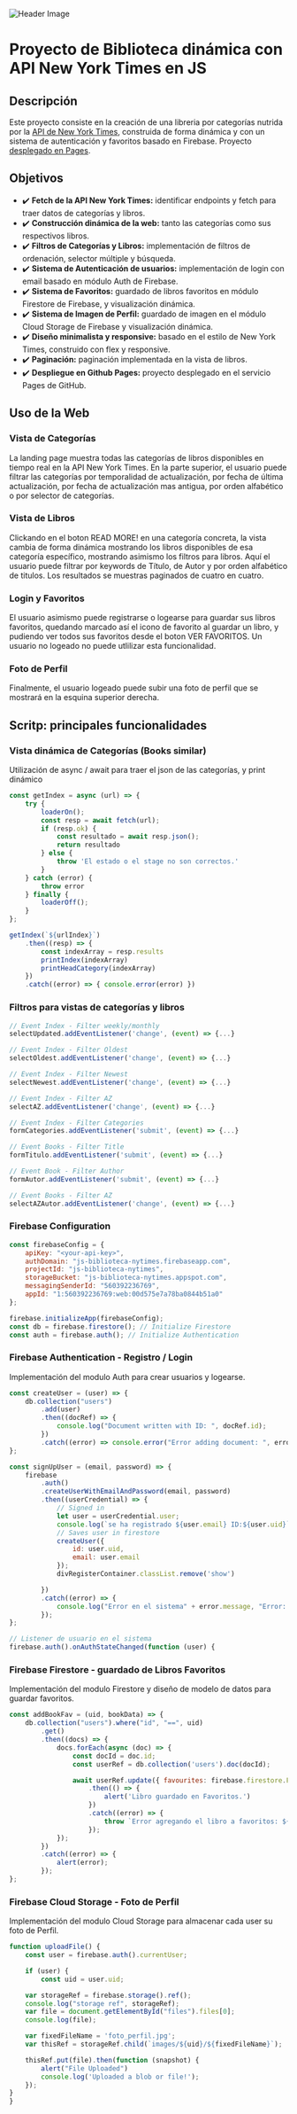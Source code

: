 ![Header Image](assets/header3.png)
# Proyecto de Biblioteca dinámica con API New York Times en JS
## Descripción

Este proyecto consiste en la creación de una libreria por categorías nutrida por la [API de New York Times](https://developer.nytimes.com/{:target="_blank"}), construida de forma dinámica y con un sistema de autenticación y favoritos basado en Firebase. Proyecto [desplegado en Pages](https://emiliolatorre.github.io/JS_Biblioteca_NYTimes/).

## Objetivos

- ✔️ **Fetch de la API New York Times:** identificar endpoints y fetch para traer datos de categorías y libros.
- ✔️ **Construcción dinámica de la web:** tanto las categorías como sus respectivos libros.
- ✔️ **Filtros de Categorías y Libros:** implementación de filtros de ordenación, selector múltiple y búsqueda.
- ✔️ **Sistema de Autenticación de usuarios:** implementación de login con email basado en módulo Auth de Firebase.
- ✔️ **Sistema de Favoritos:** guardado de libros favoritos en módulo Firestore de Firebase, y visualización dinámica.
- ✔️ **Sistema de Imagen de Perfil:** guardado de imagen en el módulo Cloud Storage de Firebase y visualización dinámica.
- ✔️ **Diseño minimalista y responsive:** basado en el estilo de New York Times, construido con flex y responsive.
- ✔️ **Paginación:** paginación implementada en la vista de libros.
- ✔️ **Despliegue en Github Pages:** proyecto desplegado en el servicio Pages de GitHub.

## Uso de la Web
### Vista de Categorías
La landing page muestra todas las categorías de libros disponibles en tiempo real en la API New York Times. En la parte superior, el usuario puede filtrar las categorías por temporalidad de actualización, por fecha de última actualización, por fecha de actualización mas antigua, por orden alfabético o por selector de categorías.

### Vista de Libros
Clickando en el boton READ MORE! en una categoría concreta, la vista cambia de forma dinámica mostrando los libros disponibles de esa categoría específico, mostrando asimismo los filtros para libros. Aquí el usuario puede filtrar por keywords de Título, de Autor y por orden alfabético de titulos. Los resultados se muestras paginados de cuatro en cuatro.

### Login y Favoritos
El usuario asimismo puede registrarse o logearse para guardar sus libros favoritos, quedando marcado así el icono de favorito al guardar un libro, y pudiendo ver todos sus favoritos desde el boton VER FAVORITOS. Un usuario no logeado no puede utlilizar esta funcionalidad.

### Foto de Perfil
Finalmente, el usuario logeado puede subir una foto de perfil que se mostrará en la esquina superior derecha.

## Scritp: principales funcionalidades
### Vista dinámica de Categorías (Books similar)
Utilización de async / await para traer el json de las categorías, y print dinámico

```javascript
const getIndex = async (url) => {
    try {
        loaderOn();
        const resp = await fetch(url);
        if (resp.ok) {
            const resultado = await resp.json();
            return resultado
        } else {
            throw 'El estado o el stage no son correctos.'
        }
    } catch (error) {
        throw error
    } finally {
        loaderOff();
    }
};

getIndex(`${urlIndex}`)
    .then((resp) => {
        const indexArray = resp.results
        printIndex(indexArray)
        printHeadCategory(indexArray)
    })
    .catch((error) => { console.error(error) })
```

### Filtros para vistas de categorías y libros

```javascript
// Event Index - Filter weekly/monthly
selectUpdated.addEventListener('change', (event) => {...}

// Event Index - Filter Oldest
selectOldest.addEventListener('change', (event) => {...}

// Event Index - Filter Newest
selectNewest.addEventListener('change', (event) => {...}

// Event Index - Filter AZ
selectAZ.addEventListener('change', (event) => {...}

// Event Index - Filter Categories
formCategories.addEventListener('submit', (event) => {...}

// Event Books - Filter Title
formTitulo.addEventListener('submit', (event) => {...}

// Event Book - Filter Author
formAutor.addEventListener('submit', (event) => {...}

// Event Books - Filter AZ
selectAZAutor.addEventListener('change', (event) => {...}

```

### Firebase Configuration

```javascript
const firebaseConfig = {
    apiKey: "<your-api-key>",
    authDomain: "js-biblioteca-nytimes.firebaseapp.com",
    projectId: "js-biblioteca-nytimes",
    storageBucket: "js-biblioteca-nytimes.appspot.com",
    messagingSenderId: "560392236769",
    appId: "1:560392236769:web:00d575e7a78ba0844b51a0"
};

firebase.initializeApp(firebaseConfig);
const db = firebase.firestore(); // Initialize Firestore
const auth = firebase.auth(); // Initialize Authentication
```


### Firebase Authentication - Registro / Login
Implementación del modulo Auth para crear usuarios y logearse.

```javascript
const createUser = (user) => {
    db.collection("users")
        .add(user)
        .then((docRef) => {
            console.log("Document written with ID: ", docRef.id);
        })
        .catch((error) => console.error("Error adding document: ", error));
};

const signUpUser = (email, password) => {
    firebase
        .auth()
        .createUserWithEmailAndPassword(email, password)
        .then((userCredential) => {
            // Signed in
            let user = userCredential.user;
            console.log(`se ha registrado ${user.email} ID:${user.uid}`)
            // Saves user in firestore
            createUser({
                id: user.uid,
                email: user.email
            });
            divRegisterContainer.classList.remove('show')

        })
        .catch((error) => {
            console.log("Error en el sistema" + error.message, "Error: " + error.code);
        });
};

// Listener de usuario en el sistema
firebase.auth().onAuthStateChanged(function (user) {
```

### Firebase Firestore - guardado de Libros Favoritos
Implementación del modulo Firestore y diseño de modelo de datos para guardar favoritos.
```javascript
const addBookFav = (uid, bookData) => {
    db.collection("users").where("id", "==", uid)
        .get()
        .then((docs) => {
            docs.forEach(async (doc) => {
                const docId = doc.id;
                const userRef = db.collection('users').doc(docId);

                await userRef.update({ favourites: firebase.firestore.FieldValue.arrayUnion(bookData) })
                    .then(() => {
                        alert('Libro guardado en Favoritos.')
                    })
                    .catch((error) => {
                        throw `Error agregando el libro a favoritos: ${error}`;
                    });
            });
        })
        .catch((error) => {
            alert(error);
        });
};

```

### Firebase Cloud Storage - Foto de Perfil
Implementación del modulo Cloud Storage para almacenar cada user su foto de Perfil.
```javascript
function uploadFile() {
    const user = firebase.auth().currentUser;

    if (user) {
        const uid = user.uid;

    var storageRef = firebase.storage().ref();
    console.log("storage ref", storageRef);
    var file = document.getElementById("files").files[0];
    console.log(file);

    var fixedFileName = 'foto_perfil.jpg';
    var thisRef = storageRef.child(`images/${uid}/${fixedFileName}`);

    thisRef.put(file).then(function (snapshot) {
        alert("File Uploaded")
        console.log('Uploaded a blob or file!');
    });
}
}
```

